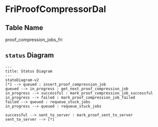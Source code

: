 # FriProofCompressorDal

## Table Name

proof_compression_jobs_fri


## `status` Diagram

```mermaid
---
title: Status Diagram
---
stateDiagram-v2
[*] --> queued : insert_proof_compression_job
queued --> in_progress : get_next_proof_compression_job
in_progress --> successful : mark_proof_compression_job_successful
in_progress --> failed : mark_proof_compression_job_failed
failed --> queued : requeue_stuck_jobs
in_progress --> queued : requeue_stuck_jobs

successful --> sent_to_server : mark_proof_sent_to_server
sent_to_server --> [*]

```
